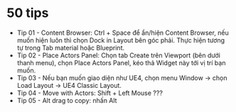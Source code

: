 # 50 tips
- Tip 01 - Content Browser: Ctrl + Space để ẩn/hiện Content Browser, nếu muốn hiện luôn thì chọn Dock in Layout bên góc phải. Thực hiện tương tự trong Tab material hoặc Blueprint.  
- Tip 02 - Place Actors Panel: Chọn tab Create trên Viewport (bên dưới thanh menu), chọn Place Actors Panel, kéo thả Widget này tới vị trí bạn muốn.  
- Tip 03 - Nếu bạn muốn giao diện như UE4, chọn menu Window -> chọn Load Layout -> UE4 Classic Layout.  
- Tip 04 - Move with Actors: Shift + Left Mouse ???  
- Tip 05 - Alt drag to copy: nhấn Alt  
